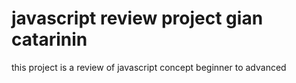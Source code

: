 # javascript review project gian catarinin
this project is a review of javascript concept beginner to advanced
